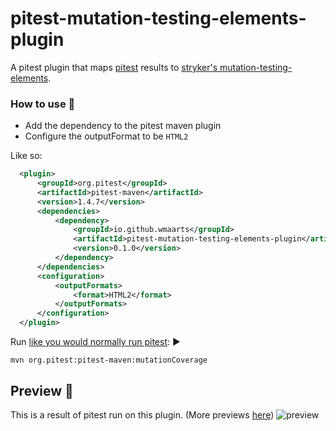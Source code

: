 # pitest-mutation-testing-elements-plugin
A pitest plugin that maps [pitest](https://github.com/hcoles/pitest) results to [stryker's mutation-testing-elements](https://github.com/stryker-mutator/mutation-testing-elements/tree/master/packages/mutation-testing-elements#mutation-testing-elements).

### How to use 💁
* Add the dependency to the pitest maven plugin 
* Configure the outputFormat to be `HTML2` 

Like so:
  ```xml
    <plugin>
        <groupId>org.pitest</groupId>
        <artifactId>pitest-maven</artifactId>
        <version>1.4.7</version>
        <dependencies>
            <dependency>
                <groupId>io.github.wmaarts</groupId>
                <artifactId>pitest-mutation-testing-elements-plugin</artifactId>
                <version>0.1.0</version>
            </dependency>
        </dependencies>
        <configuration>
            <outputFormats>
                <format>HTML2</format>
            </outputFormats>
        </configuration>
    </plugin>
```

Run [like you would normally run pitest](http://pitest.org/quickstart/maven/): ▶

```shell
mvn org.pitest:pitest-maven:mutationCoverage
```

## Preview 🔮

This is a result of pitest run on this plugin. (More previews [here](https://github.com/stryker-mutator/mutation-testing-elements/tree/master/packages/mutation-testing-elements#mutation-testing-elements))
![preview](https://i.imgur.com/tKp346S.png)
